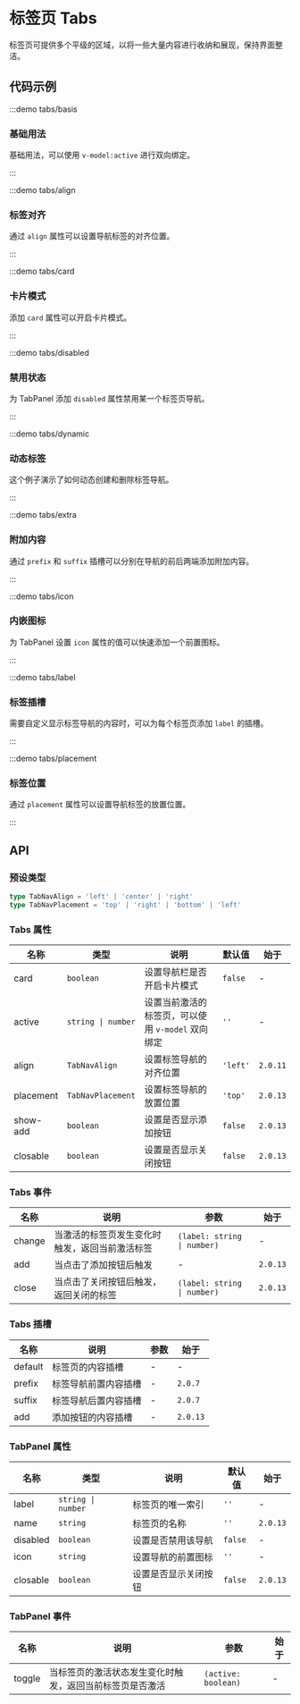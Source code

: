 # 标签页 Tabs

标签页可提供多个平级的区域，以将一些大量内容进行收纳和展现，保持界面整洁。

## 代码示例

:::demo tabs/basis

### 基础用法

基础用法，可以使用 `v-model:active` 进行双向绑定。

:::

:::demo tabs/align

### 标签对齐

通过 `align` 属性可以设置导航标签的对齐位置。

:::

:::demo tabs/card

### 卡片模式

添加 `card` 属性可以开启卡片模式。

:::

:::demo tabs/disabled

### 禁用状态

为 TabPanel 添加 `disabled` 属性禁用某一个标签页导航。

:::

:::demo tabs/dynamic

### 动态标签

这个例子演示了如何动态创建和删除标签导航。

:::

:::demo tabs/extra

### 附加内容

通过 `prefix` 和 `suffix` 插槽可以分别在导航的前后两端添加附加内容。

:::

:::demo tabs/icon

### 内嵌图标

为 TabPanel 设置 `icon` 属性的值可以快速添加一个前置图标。

:::

:::demo tabs/label

### 标签插槽

需要自定义显示标签导航的内容时，可以为每个标签页添加 `label` 的插槽。

:::

:::demo tabs/placement

### 标签位置

通过 `placement` 属性可以设置导航标签的放置位置。

:::

## API

### 预设类型

```ts
type TabNavAlign = 'left' | 'center' | 'right'
type TabNavPlacement = 'top' | 'right' | 'bottom' | 'left'
```

### Tabs 属性

| 名称      | 类型               | 说明                                              | 默认值   | 始于     |
| --------- | ------------------ | ------------------------------------------------- | -------- | -------- |
| card      | `boolean`          | 设置导航栏是否开启卡片模式                        | `false`  | -        |
| active    | `string \| number` | 设置当前激活的标签页，可以使用 `v-model` 双向绑定 | `''`     | -        |
| align     | `TabNavAlign`      | 设置标签导航的对齐位置                            | `'left'` | `2.0.11` |
| placement | `TabNavPlacement`  | 设置标签导航的放置位置                            | `'top'`  | `2.0.13` |
| show-add  | `boolean`          | 设置是否显示添加按钮                              | `false`  | `2.0.13` |
| closable  | `boolean`          | 设置是否显示关闭按钮                              | `false`  | `2.0.13` |

### Tabs 事件

| 名称   | 说明                                           | 参数                        | 始于     |
| ------ | ---------------------------------------------- | --------------------------- | -------- |
| change | 当激活的标签页发生变化时触发，返回当前激活标签 | `(label: string \| number)` | -        |
| add    | 当点击了添加按钮后触发                         | -                           | `2.0.13` |
| close  | 当点击了关闭按钮后触发，返回关闭的标签         | `(label: string \| number)` | `2.0.13` |

### Tabs 插槽

| 名称    | 说明                 | 参数 | 始于     |
| ------- | -------------------- | ---- | -------- |
| default | 标签页的内容插槽     | -    | -        |
| prefix  | 标签导航前置内容插槽 | -    | `2.0.7`  |
| suffix  | 标签导航后置内容插槽 | -    | `2.0.7`  |
| add     | 添加按钮的内容插槽   | -    | `2.0.13` |

### TabPanel 属性

| 名称     | 类型               | 说明                 | 默认值  | 始于     |
| -------- | ------------------ | -------------------- | ------- | -------- |
| label    | `string \| number` | 标签页的唯一索引     | `''`    | -        |
| name     | `string`           | 标签页的名称         | `''`    | `2.0.13` |
| disabled | `boolean`          | 设置是否禁用该导航   | `false` | -        |
| icon     | `string`           | 设置导航的前置图标   | `''`    | -        |
| closable | `boolean`          | 设置是否显示关闭按钮 | `false` | `2.0.13` |

### TabPanel 事件

| 名称   | 说明                                                     | 参数                | 始于 |
| ------ | -------------------------------------------------------- | ------------------- | ---- |
| toggle | 当标签页的激活状态发生变化时触发，返回当前标签页是否激活 | `(active: boolean)` | -    |
